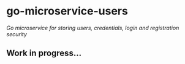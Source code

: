 # go-microservice-users
*Go microservice for storing users, credentials, login and registration security*

## Work in progress...
